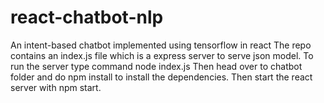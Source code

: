 # react-chatbot-nlp
An intent-based chatbot implemented using tensorflow in react
The repo contains an index.js file which is a express server to serve json model.
To run the server type command node index.js
Then head over to chatbot folder and do npm install to install the dependencies.
Then start the react server with npm start.
